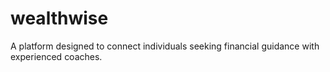 # wealthwise
A platform designed to connect individuals seeking financial guidance with experienced coaches.
